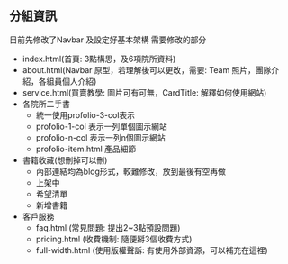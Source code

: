 ## 分組資訊

目前先修改了Navbar 及設定好基本架構
需要修改的部分
* index.html(首頁: 3點構思，及6項院所資料)
* about.html(Navbar 原型，若理解後可以更改，需要: Team 照片，團隊介紹，各組員個人介紹)
* service.html(買賣教學: 圖片可有可無，CardTitle: 解釋如何使用網站)
* 各院所二手書
    * 統一使用profolio-3-col表示
    * profolio-1-col 表示一列單個圖示網站
    * profolio-n-col 表示一列n個圖示網站
    * profolio-item.html 產品細節
* 書籍收藏(想刪掉可以刪)
    * 內部連結均為blog形式，較難修改，放到最後有空再做
    * 上架中
    * 希望清單
    * 新增書籍
* 客戶服務
    * faq.html (常見問題: 提出2~3點預設問題)
    * pricing.html (收費機制: 隨便掰3個收費方式)
    * full-width.html (使用版權聲訴: 有使用外部資源，可以補充在這裡)
